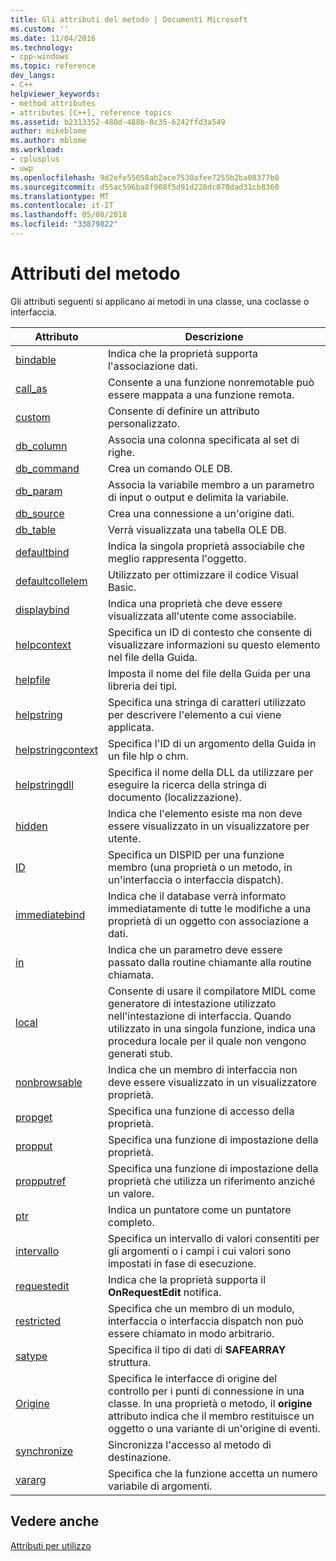 ```yaml
---
title: Gli attributi del metodo | Documenti Microsoft
ms.custom: ''
ms.date: 11/04/2016
ms.technology:
- cpp-windows
ms.topic: reference
dev_langs:
- C++
helpviewer_keywords:
- method attributes
- attributes [C++], reference topics
ms.assetid: b2313352-480d-488b-8c35-6242ffd3a549
author: mikeblome
ms.author: mblome
ms.workload:
- cplusplus
- uwp
ms.openlocfilehash: 9d2efe55058ab2ace7530afee7255b2ba08377b0
ms.sourcegitcommit: d55ac596ba8f908f5d91d228dc070dad31cb8360
ms.translationtype: MT
ms.contentlocale: it-IT
ms.lasthandoff: 05/08/2018
ms.locfileid: "33879822"
---
```

# <a name="method-attributes"></a>Attributi del metodo
Gli attributi seguenti si applicano ai metodi in una classe, una coclasse o interfaccia.  
  
|Attributo|Descrizione|  
|---------------|-----------------|  
|[bindable](../windows/bindable.md)|Indica che la proprietà supporta l'associazione dati.|  
|[call_as](../windows/call-as.md)|Consente a una funzione nonremotable può essere mappata a una funzione remota.|  
|[custom](../windows/custom-cpp.md)|Consente di definire un attributo personalizzato.|  
|[db_column](../windows/db-column.md)|Associa una colonna specificata al set di righe.|  
|[db_command](../windows/db-command.md)|Crea un comando OLE DB.|  
|[db_param](../windows/db-param.md)|Associa la variabile membro a un parametro di input o output e delimita la variabile.|  
|[db_source](../windows/db-source.md)|Crea una connessione a un'origine dati.|  
|[db_table](../windows/db-table.md)|Verrà visualizzata una tabella OLE DB.|  
|[defaultbind](../windows/defaultbind.md)|Indica la singola proprietà associabile che meglio rappresenta l'oggetto.|  
|[defaultcollelem](../windows/defaultcollelem.md)|Utilizzato per ottimizzare il codice Visual Basic.|  
|[displaybind](../windows/displaybind.md)|Indica una proprietà che deve essere visualizzata all'utente come associabile.|  
|[helpcontext](../windows/helpcontext.md)|Specifica un ID di contesto che consente di visualizzare informazioni su questo elemento nel file della Guida.|  
|[helpfile](../windows/helpfile.md)|Imposta il nome del file della Guida per una libreria dei tipi.|  
|[helpstring](../windows/helpstring.md)|Specifica una stringa di caratteri utilizzato per descrivere l'elemento a cui viene applicata.|  
|[helpstringcontext](../windows/helpstringcontext.md)|Specifica l'ID di un argomento della Guida in un file hlp o chm.|  
|[helpstringdll](../windows/helpstringdll.md)|Specifica il nome della DLL da utilizzare per eseguire la ricerca della stringa di documento (localizzazione).|  
|[hidden](../windows/hidden.md)|Indica che l'elemento esiste ma non deve essere visualizzato in un visualizzatore per utente.|  
|[ID](../windows/id.md)|Specifica un DISPID per una funzione membro (una proprietà o un metodo, in un'interfaccia o interfaccia dispatch).|  
|[immediatebind](../windows/immediatebind.md)|Indica che il database verrà informato immediatamente di tutte le modifiche a una proprietà di un oggetto con associazione a dati.|  
|[in](../windows/in-cpp.md)|Indica che un parametro deve essere passato dalla routine chiamante alla routine chiamata.|  
|[local](../windows/local-cpp.md)|Consente di usare il compilatore MIDL come generatore di intestazione utilizzato nell'intestazione di interfaccia. Quando utilizzato in una singola funzione, indica una procedura locale per il quale non vengono generati stub.|  
|[nonbrowsable](../windows/nonbrowsable.md)|Indica che un membro di interfaccia non deve essere visualizzato in un visualizzatore proprietà.|  
|[propget](../windows/propget.md)|Specifica una funzione di accesso della proprietà.|  
|[propput](../windows/propput.md)|Specifica una funzione di impostazione della proprietà.|  
|[propputref](../windows/propputref.md)|Specifica una funzione di impostazione della proprietà che utilizza un riferimento anziché un valore.|  
|[ptr](../windows/ptr.md)|Indica un puntatore come un puntatore completo.|  
|[intervallo](../windows/range-cpp.md)|Specifica un intervallo di valori consentiti per gli argomenti o i campi i cui valori sono impostati in fase di esecuzione.|  
|[requestedit](../windows/requestedit.md)|Indica che la proprietà supporta il **OnRequestEdit** notifica.|  
|[restricted](../windows/restricted.md)|Specifica che un membro di un modulo, interfaccia o interfaccia dispatch non può essere chiamato in modo arbitrario.|  
|[satype](../windows/satype.md)|Specifica il tipo di dati di **SAFEARRAY** struttura.|  
|[Origine](../windows/source-cpp.md)|Specifica le interfacce di origine del controllo per i punti di connessione in una classe. In una proprietà o metodo, il **origine** attributo indica che il membro restituisce un oggetto o una variante di un'origine di eventi.|  
|[synchronize](../windows/synchronize.md)|Sincronizza l'accesso al metodo di destinazione.|  
|[vararg](../windows/vararg.md)|Specifica che la funzione accetta un numero variabile di argomenti.|  
  
## <a name="see-also"></a>Vedere anche  
 [Attributi per utilizzo](../windows/attributes-by-usage.md)